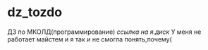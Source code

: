 # dz_tozdo
ДЗ по МКОЛД(программирование) 
*ссылка на я.диск* 
У меня не работает майстем и я так и не смогла понять,почему(
